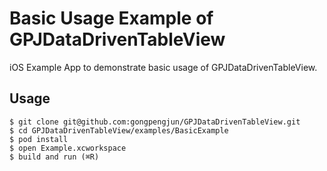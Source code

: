 # Basic Usage Example of GPJDataDrivenTableView

iOS Example App to demonstrate basic usage of GPJDataDrivenTableView.

## Usage

```
$ git clone git@github.com:gongpengjun/GPJDataDrivenTableView.git
$ cd GPJDataDrivenTableView/examples/BasicExample
$ pod install
$ open Example.xcworkspace
$ build and run (⌘R)
```
